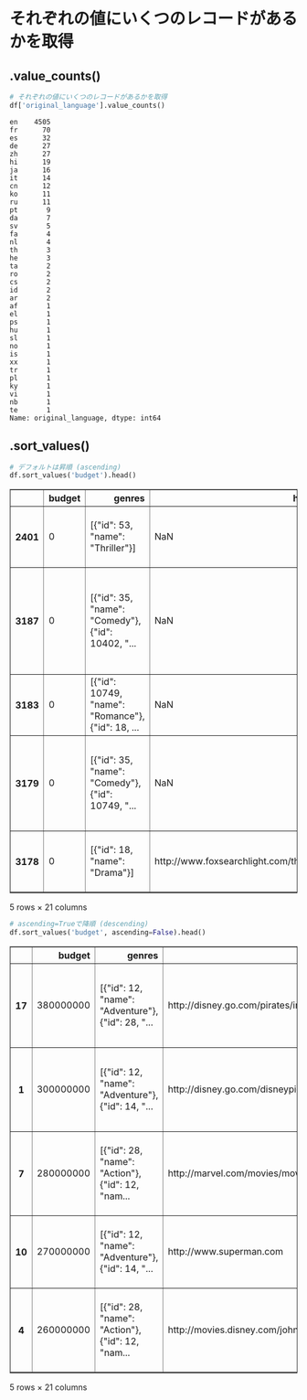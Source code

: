 
# それぞれの値にいくつのレコードがあるかを取得
## .value_counts()


```python
# それぞれの値にいくつのレコードがあるかを取得
df['original_language'].value_counts()
```




    en    4505
    fr      70
    es      32
    de      27
    zh      27
    hi      19
    ja      16
    it      14
    cn      12
    ko      11
    ru      11
    pt       9
    da       7
    sv       5
    fa       4
    nl       4
    th       3
    he       3
    ta       2
    ro       2
    cs       2
    id       2
    ar       2
    af       1
    el       1
    ps       1
    hu       1
    sl       1
    no       1
    is       1
    xx       1
    tr       1
    pl       1
    ky       1
    vi       1
    nb       1
    te       1
    Name: original_language, dtype: int64



## .sort_values()


```python
# デフォルトは昇順 (ascending)
df.sort_values('budget').head()
```




<div>
<style scoped>
    .dataframe tbody tr th:only-of-type {
        vertical-align: middle;
    }

    .dataframe tbody tr th {
        vertical-align: top;
    }

    .dataframe thead th {
        text-align: right;
    }
</style>
<table border="1" class="dataframe">
  <thead>
    <tr style="text-align: right;">
      <th></th>
      <th>budget</th>
      <th>genres</th>
      <th>homepage</th>
      <th>id</th>
      <th>keywords</th>
      <th>original_language</th>
      <th>original_title</th>
      <th>overview</th>
      <th>popularity</th>
      <th>production_companies</th>
      <th>...</th>
      <th>release_date</th>
      <th>revenue</th>
      <th>runtime</th>
      <th>spoken_languages</th>
      <th>status</th>
      <th>tagline</th>
      <th>title</th>
      <th>vote_average</th>
      <th>vote_count</th>
      <th>runtime_nan</th>
    </tr>
  </thead>
  <tbody>
    <tr>
      <th>2401</th>
      <td>0</td>
      <td>[{"id": 53, "name": "Thriller"}]</td>
      <td>NaN</td>
      <td>31932</td>
      <td>[]</td>
      <td>en</td>
      <td>City of Ghosts</td>
      <td>A con man (Dillon) travels to Cambodia (also o...</td>
      <td>2.644860</td>
      <td>[]</td>
      <td>...</td>
      <td>2002-01-01</td>
      <td>0</td>
      <td>116.0</td>
      <td>[{"iso_639_1": "en", "name": "English"}]</td>
      <td>Released</td>
      <td>NaN</td>
      <td>City of Ghosts</td>
      <td>5.4</td>
      <td>18</td>
      <td>False</td>
    </tr>
    <tr>
      <th>3187</th>
      <td>0</td>
      <td>[{"id": 35, "name": "Comedy"}, {"id": 10402, "...</td>
      <td>NaN</td>
      <td>12621</td>
      <td>[{"id": 2176, "name": "music teacher"}, {"id":...</td>
      <td>en</td>
      <td>Hamlet 2</td>
      <td>From the same people that brought you "Little ...</td>
      <td>5.293363</td>
      <td>[]</td>
      <td>...</td>
      <td>2008-01-21</td>
      <td>0</td>
      <td>92.0</td>
      <td>[{"iso_639_1": "en", "name": "English"}]</td>
      <td>Released</td>
      <td>One high school drama teacher is about to make...</td>
      <td>Hamlet 2</td>
      <td>6.1</td>
      <td>56</td>
      <td>False</td>
    </tr>
    <tr>
      <th>3183</th>
      <td>0</td>
      <td>[{"id": 10749, "name": "Romance"}, {"id": 18, ...</td>
      <td>NaN</td>
      <td>14624</td>
      <td>[{"id": 1158, "name": "grandfather grandson re...</td>
      <td>en</td>
      <td>The Ultimate Gift</td>
      <td>When his wealthy grandfather finally dies, Jas...</td>
      <td>4.976268</td>
      <td>[{"name": "The Ultimate Gift LLC", "id": 3914}...</td>
      <td>...</td>
      <td>2006-10-20</td>
      <td>0</td>
      <td>114.0</td>
      <td>[{"iso_639_1": "es", "name": "Espa\u00f1ol"}, ...</td>
      <td>Released</td>
      <td>NaN</td>
      <td>The Ultimate Gift</td>
      <td>6.8</td>
      <td>78</td>
      <td>False</td>
    </tr>
    <tr>
      <th>3179</th>
      <td>0</td>
      <td>[{"id": 35, "name": "Comedy"}, {"id": 10749, "...</td>
      <td>NaN</td>
      <td>24621</td>
      <td>[{"id": 187056, "name": "woman director"}]</td>
      <td>en</td>
      <td>Chasing Papi</td>
      <td>Playboy Thomas Fuentes has so far been able to...</td>
      <td>1.118511</td>
      <td>[{"name": "Fox 2000 Pictures", "id": 711}]</td>
      <td>...</td>
      <td>2003-04-16</td>
      <td>6126237</td>
      <td>80.0</td>
      <td>[{"iso_639_1": "en", "name": "English"}]</td>
      <td>Released</td>
      <td>Three women. Three cities. Three times the tro...</td>
      <td>Chasing Papi</td>
      <td>6.3</td>
      <td>16</td>
      <td>False</td>
    </tr>
    <tr>
      <th>3178</th>
      <td>0</td>
      <td>[{"id": 18, "name": "Drama"}]</td>
      <td>http://www.foxsearchlight.com/thesavages</td>
      <td>8272</td>
      <td>[{"id": 494, "name": "father son relationship"...</td>
      <td>en</td>
      <td>The Savages</td>
      <td>A sister and brother face the realities of fam...</td>
      <td>5.663889</td>
      <td>[{"name": "Fox Searchlight Pictures", "id": 43...</td>
      <td>...</td>
      <td>2007-01-19</td>
      <td>0</td>
      <td>114.0</td>
      <td>[{"iso_639_1": "en", "name": "English"}]</td>
      <td>Released</td>
      <td>NaN</td>
      <td>The Savages</td>
      <td>6.8</td>
      <td>110</td>
      <td>False</td>
    </tr>
  </tbody>
</table>
<p>5 rows × 21 columns</p>
</div>




```python
# ascending=Trueで降順 (descending)
df.sort_values('budget', ascending=False).head()
```




<div>
<style scoped>
    .dataframe tbody tr th:only-of-type {
        vertical-align: middle;
    }

    .dataframe tbody tr th {
        vertical-align: top;
    }

    .dataframe thead th {
        text-align: right;
    }
</style>
<table border="1" class="dataframe">
  <thead>
    <tr style="text-align: right;">
      <th></th>
      <th>budget</th>
      <th>genres</th>
      <th>homepage</th>
      <th>id</th>
      <th>keywords</th>
      <th>original_language</th>
      <th>original_title</th>
      <th>overview</th>
      <th>popularity</th>
      <th>production_companies</th>
      <th>...</th>
      <th>release_date</th>
      <th>revenue</th>
      <th>runtime</th>
      <th>spoken_languages</th>
      <th>status</th>
      <th>tagline</th>
      <th>title</th>
      <th>vote_average</th>
      <th>vote_count</th>
      <th>runtime_nan</th>
    </tr>
  </thead>
  <tbody>
    <tr>
      <th>17</th>
      <td>380000000</td>
      <td>[{"id": 12, "name": "Adventure"}, {"id": 28, "...</td>
      <td>http://disney.go.com/pirates/index-on-stranger...</td>
      <td>1865</td>
      <td>[{"id": 658, "name": "sea"}, {"id": 1316, "nam...</td>
      <td>en</td>
      <td>Pirates of the Caribbean: On Stranger Tides</td>
      <td>Captain Jack Sparrow crosses paths with a woma...</td>
      <td>135.413856</td>
      <td>[{"name": "Walt Disney Pictures", "id": 2}, {"...</td>
      <td>...</td>
      <td>2011-05-14</td>
      <td>1045713802</td>
      <td>136.0</td>
      <td>[{"iso_639_1": "en", "name": "English"}, {"iso...</td>
      <td>Released</td>
      <td>Live Forever Or Die Trying.</td>
      <td>Pirates of the Caribbean: On Stranger Tides</td>
      <td>6.4</td>
      <td>4948</td>
      <td>False</td>
    </tr>
    <tr>
      <th>1</th>
      <td>300000000</td>
      <td>[{"id": 12, "name": "Adventure"}, {"id": 14, "...</td>
      <td>http://disney.go.com/disneypictures/pirates/</td>
      <td>285</td>
      <td>[{"id": 270, "name": "ocean"}, {"id": 726, "na...</td>
      <td>en</td>
      <td>Pirates of the Caribbean: At World's End</td>
      <td>Captain Barbossa, long believed to be dead, ha...</td>
      <td>139.082615</td>
      <td>[{"name": "Walt Disney Pictures", "id": 2}, {"...</td>
      <td>...</td>
      <td>2007-05-19</td>
      <td>961000000</td>
      <td>169.0</td>
      <td>[{"iso_639_1": "en", "name": "English"}]</td>
      <td>Released</td>
      <td>At the end of the world, the adventure begins.</td>
      <td>Pirates of the Caribbean: At World's End</td>
      <td>6.9</td>
      <td>4500</td>
      <td>False</td>
    </tr>
    <tr>
      <th>7</th>
      <td>280000000</td>
      <td>[{"id": 28, "name": "Action"}, {"id": 12, "nam...</td>
      <td>http://marvel.com/movies/movie/193/avengers_ag...</td>
      <td>99861</td>
      <td>[{"id": 8828, "name": "marvel comic"}, {"id": ...</td>
      <td>en</td>
      <td>Avengers: Age of Ultron</td>
      <td>When Tony Stark tries to jumpstart a dormant p...</td>
      <td>134.279229</td>
      <td>[{"name": "Marvel Studios", "id": 420}, {"name...</td>
      <td>...</td>
      <td>2015-04-22</td>
      <td>1405403694</td>
      <td>141.0</td>
      <td>[{"iso_639_1": "en", "name": "English"}]</td>
      <td>Released</td>
      <td>A New Age Has Come.</td>
      <td>Avengers: Age of Ultron</td>
      <td>7.3</td>
      <td>6767</td>
      <td>False</td>
    </tr>
    <tr>
      <th>10</th>
      <td>270000000</td>
      <td>[{"id": 12, "name": "Adventure"}, {"id": 14, "...</td>
      <td>http://www.superman.com</td>
      <td>1452</td>
      <td>[{"id": 83, "name": "saving the world"}, {"id"...</td>
      <td>en</td>
      <td>Superman Returns</td>
      <td>Superman returns to discover his 5-year absenc...</td>
      <td>57.925623</td>
      <td>[{"name": "DC Comics", "id": 429}, {"name": "L...</td>
      <td>...</td>
      <td>2006-06-28</td>
      <td>391081192</td>
      <td>154.0</td>
      <td>[{"iso_639_1": "en", "name": "English"}, {"iso...</td>
      <td>Released</td>
      <td>NaN</td>
      <td>Superman Returns</td>
      <td>5.4</td>
      <td>1400</td>
      <td>False</td>
    </tr>
    <tr>
      <th>4</th>
      <td>260000000</td>
      <td>[{"id": 28, "name": "Action"}, {"id": 12, "nam...</td>
      <td>http://movies.disney.com/john-carter</td>
      <td>49529</td>
      <td>[{"id": 818, "name": "based on novel"}, {"id":...</td>
      <td>en</td>
      <td>John Carter</td>
      <td>John Carter is a war-weary, former military ca...</td>
      <td>43.926995</td>
      <td>[{"name": "Walt Disney Pictures", "id": 2}]</td>
      <td>...</td>
      <td>2012-03-07</td>
      <td>284139100</td>
      <td>132.0</td>
      <td>[{"iso_639_1": "en", "name": "English"}]</td>
      <td>Released</td>
      <td>Lost in our world, found in another.</td>
      <td>John Carter</td>
      <td>6.1</td>
      <td>2124</td>
      <td>False</td>
    </tr>
  </tbody>
</table>
<p>5 rows × 21 columns</p>
</div>
